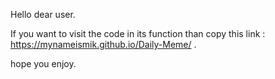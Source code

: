 Hello dear user.


If you want to visit the code in its function than copy this link : https://mynameismik.github.io/Daily-Meme/ .

hope you enjoy.
